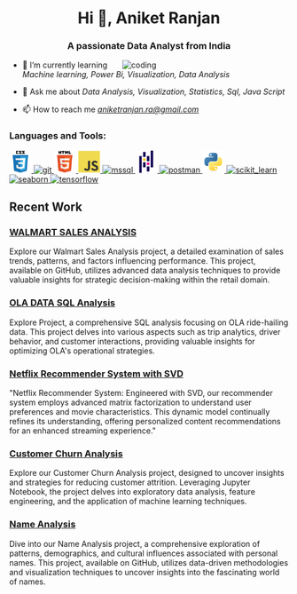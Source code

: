 
<h1 align="center">Hi 👋, Aniket Ranjan </h1>
<h3 align="center">A passionate Data Analyst from India</h3>

<img align="right" alt="coding" width="300" src="https://media.tenor.com/uTBC-D1fPgAAAAAd/heykaryn-data-cats.gif">

- 🌱 I’m currently learning *Machine learning, Power Bi, Visualization, Data Analysis*

- 💬 Ask me about *Data Analysis, Visualization, Statistics, Sql, Java Script*

- 📫 How to reach me *aniketranjan.ra@gmail.com*

<p align="left">
</p>

<h3 align="left">Languages and Tools:</h3>
<p align="left"> <a href="https://www.w3schools.com/css/" target="_blank" rel="noreferrer"> <img src="https://raw.githubusercontent.com/devicons/devicon/master/icons/css3/css3-original-wordmark.svg" alt="css3" width="40" height="40"/> </a> <a href="https://git-scm.com/" target="_blank" rel="noreferrer"> <img src="https://www.vectorlogo.zone/logos/git-scm/git-scm-icon.svg" alt="git" width="40" height="40"/> </a> <a href="https://www.w3.org/html/" target="_blank" rel="noreferrer"> <img src="https://raw.githubusercontent.com/devicons/devicon/master/icons/html5/html5-original-wordmark.svg" alt="html5" width="40" height="40"/> </a> <a href="https://developer.mozilla.org/en-US/docs/Web/JavaScript" target="_blank" rel="noreferrer"> <img src="https://raw.githubusercontent.com/devicons/devicon/master/icons/javascript/javascript-original.svg" alt="javascript" width="40" height="40"/> </a> <a href="https://www.microsoft.com/en-us/sql-server" target="_blank" rel="noreferrer"> <img src="https://www.svgrepo.com/show/303229/microsoft-sql-server-logo.svg" alt="mssql" width="40" height="40"/> </a> <a href="https://pandas.pydata.org/" target="_blank" rel="noreferrer"> <img src="https://raw.githubusercontent.com/devicons/devicon/2ae2a900d2f041da66e950e4d48052658d850630/icons/pandas/pandas-original.svg" alt="pandas" width="40" height="40"/> </a> <a href="https://postman.com" target="_blank" rel="noreferrer"> <img src="https://www.vectorlogo.zone/logos/getpostman/getpostman-icon.svg" alt="postman" width="40" height="40"/> </a> <a href="https://www.python.org" target="_blank" rel="noreferrer"> <img src="https://raw.githubusercontent.com/devicons/devicon/master/icons/python/python-original.svg" alt="python" width="40" height="40"/> </a> <a href="https://scikit-learn.org/" target="_blank" rel="noreferrer"> <img src="https://upload.wikimedia.org/wikipedia/commons/0/05/Scikit_learn_logo_small.svg" alt="scikit_learn" width="40" height="40"/> </a> <a href="https://seaborn.pydata.org/" target="_blank" rel="noreferrer"> <img src="https://seaborn.pydata.org/_images/logo-mark-lightbg.svg" alt="seaborn" width="40" height="40"/> </a> <a href="https://www.tensorflow.org" target="_blank" rel="noreferrer"> <img src="https://www.vectorlogo.zone/logos/tensorflow/tensorflow-icon.svg" alt="tensorflow" width="40" height="40"/> </a> </p>
<section class="colorlib-work" data-section="work">
    <div class="colorlib-narrow-content">
        <div class="row">
            <div class="col-md-6 col-md-offset-3 col-md-pull-3 animate-box" data-animate-effect="fadeInLeft">
                <span></span>
                <h2 class="colorlib-heading animate-box">Recent Work</h2>
            </div>
        </div>
        <div class="row">
            <!-- First project (WALMART SALES ANALYSIS) -->
            <div class="col-md-4 col-md-offset-0 animate-box" data-animate-effect="fadeInLeft">
                <div class="project" style="background-image: url(images/img-4.jpg);">
                    <div class="desc">
                        <div class="con">
                            <h3><a href="https://github.com/RanjanAniket/Aniket-s_portfolio/blob/main/WALMART%20SALES%20ANALYSIS.ipynb" target="_blank" rel="noreferrer">WALMART SALES ANALYSIS</a></h3>
                            <span>Explore our Walmart Sales Analysis project, a detailed examination of sales trends, patterns, and factors influencing performance. This project, available on GitHub, utilizes advanced data analysis techniques to provide valuable insights for strategic decision-making within the retail domain.</span>
                            <p class="icon">
                                <span></span>
                                <span></span>
                                <span></span>
                            </p>
                        </div>
                    </div>
                </div>
            </div>
            <!-- Second project (OLA CAPSTONE PROJECT) with offset -->
            <div class="col-md-4 col-md-offset-4 animate-box" data-animate-effect="fadeInLeft">
                <div class="project" style="background-image: url(images/ola_project_image.jpg);">
                    <div class="desc">
                        <div class="con">
                            <h3><a href="https://github.com/RanjanAniket/Aniket-s_portfolio/blob/main/Capstone%20Project%20OLA.sql" target="_blank" rel="noreferrer">OLA DATA SQL Analysis</a></h3>
                            <span>Explore Project, a comprehensive SQL analysis focusing on OLA ride-hailing data. This project delves into various aspects such as trip analytics, driver behavior, and customer interactions, providing valuable insights for optimizing OLA's operational strategies.</span>
                            <p class="icon">
                                <span></span>
                                <span></span>
                                <span></span>
                            </p>
                        </div>
                    </div>
                </div>
            </div>
            <!-- Third project (Netflix Recommender System) -->
            <div class="col-md-4 col-md-offset-0 animate-box" data-animate-effect="fadeInLeft">
                <div class="project" style="background-image: url(images/img-1.jpg);">
                    <div class="desc">
                        <div class="con">
                            <h3><a href="https://github.com/RanjanAniket/Aniket-s_portfolio/blob/main/Netflix%20Recommender%20%20System%20with%20SVD%20.ipynb" target="_blank" rel="noreferrer">Netflix Recommender System with SVD</a></h3>
                            <span>"Netflix Recommender System: Engineered with SVD, our recommender system employs advanced matrix factorization to understand user preferences and movie characteristics. This dynamic model continually refines its understanding, offering personalized content recommendations for an enhanced streaming experience."</span>
                            <p class="icon">
                                <span></span>
                                <span></span>
                                <span></span>
                            </p>
                        </div>
                    </div>
                </div>
            </div>
            <!-- Fourth project (Customer Churn Analysis) with offset -->
            <div class="col-md-4 col-md-offset-4 animate-box" data-animate-effect="fadeInLeft">
                <div class="project" style="background-image: url(images/img-2.jpg);">
                    <div class="desc">
                        <div class="con">
                            <h3><a href="https://github.com/RanjanAniket/Aniket-s_portfolio/blob/main/Customer%20Churn.ipynb" target="_blank" rel="noreferrer">Customer Churn Analysis</a></h3>
                            <span>Explore our Customer Churn Analysis project, designed to uncover insights and strategies for reducing customer attrition. Leveraging Jupyter Notebook, the project delves into exploratory data analysis, feature engineering, and the application of machine learning techniques.</span>
                            <p class="icon">
                                <span></span>
                                <span></span>
                                <span></span>
                            </p>
                        </div>
                    </div>
                </div>
            </div>
            <!-- Fifth project (Name Analysis) -->
            <div class="col-md-4 col-md-offset-0 animate-box" data-animate-effect="fadeInLeft">
                <div class="project" style="background-image: url(images/img-3.jpg);">
                    <div class="desc">
                        <div class="con">
                            <h3><a href="https://github.com/RanjanAniket/Aniket-s_portfolio/blob/main/NAME%20ANALYSIS.ipynb" target="_blank" rel="noreferrer">Name Analysis</a></h3>
                            <span>Dive into our Name Analysis project, a comprehensive exploration of patterns, demographics, and cultural influences associated with personal names. This project, available on GitHub, utilizes data-driven methodologies and visualization techniques to uncover insights into the fascinating world of names.</span>
                            <p class="icon">
                                <span></span>
                                <span></span>
                                <span></span>
                            </p>
                        </div>
                    </div>
                </div>
            </div>
            <!-- Add more projects as needed -->
        </div>
    </div>
</section>
